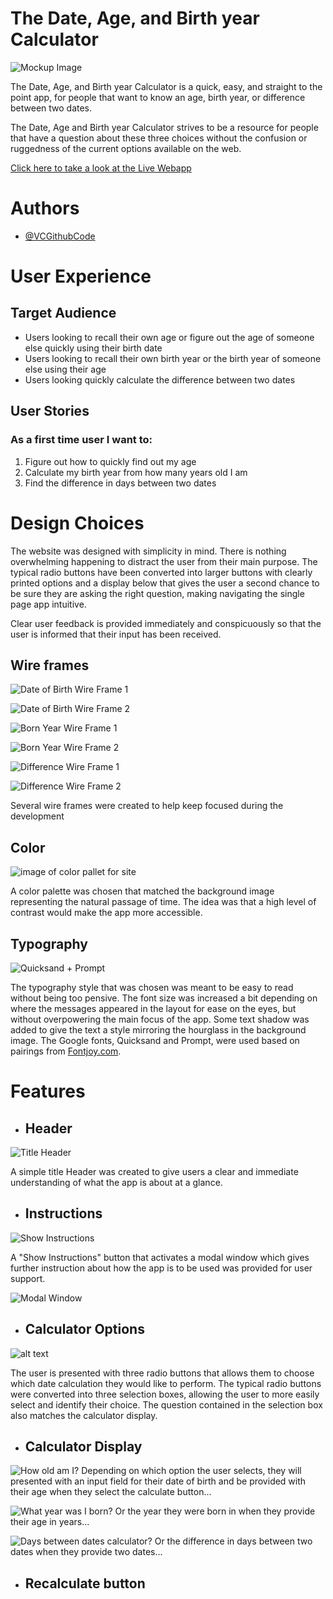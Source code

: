 # The Date, Age, and Birth year Calculator

![Mockup Image](assets/images/dac-mockups.avif)

The Date, Age, and Birth year Calculator is a quick, easy, and straight to the point app, for people that want to know an age, birth year, or difference between two dates.

The Date, Age and Birth year Calculator strives to be a resource for people that have a question about these three choices without the confusion or ruggedness of the current options available on the web.

[Click here to take a look at the Live Webapp](https://vcgithubcode.github.io/portfolio-project-2/)


# Authors

- [@VCGithubCode](https://www.github.com/VCGithubCode)

# User Experience

## Target Audience

- Users looking to recall their own age or figure out the age of someone else quickly using their birth date
- Users looking to recall their own birth year or the birth year of someone else using their age
- Users looking quickly calculate the difference between two dates

## User Stories

### As a first time user I want to:

1. Figure out how to quickly find out my age
2. Calculate my birth year from how many years old I am
3. Find the difference in days between two dates

# Design Choices

The website was designed with simplicity in mind.  There is nothing overwhelming happening to distract the user from their main purpose.  The typical radio buttons have been converted into larger buttons with clearly printed options and a display below that gives the user a second chance to be sure they are asking the right question, making navigating the single page app intuitive.

Clear user feedback is provided immediately and conspicuously so that the user is informed that their input has been received.

## Wire frames
![Date of Birth Wire Frame 1](assets/wireframes/dob-1.avif)

![Date of Birth Wire Frame 2](assets/wireframes/dob-2.avif)

![Born Year Wire Frame 1](assets/wireframes/year-born-1.avif)

![Born Year Wire Frame 2](assets/wireframes/year-born-2.avif)

![Difference Wire Frame 1](assets/wireframes/difference-1.avif)

![Difference Wire Frame 2](assets/wireframes/difference-2.avif)

Several wire frames were created to help keep focused during the development

## Color
![image of color pallet for site](assets/images/dac-palette.avif)

A color palette was chosen that matched the background image representing the natural passage of time.  The idea was that a high level of contrast would make the app more accessible.


## Typography
![Quicksand + Prompt](assets/images/font-pairings.avif)

The typography style that was chosen was meant to be easy to read without being too pensive.  The font size was increased a bit depending on where the messages appeared in the layout for ease on the eyes, but without overpowering the main focus of the app. Some text shadow was added to give the text a style mirroring the hourglass in the background image.  The Google fonts, Quicksand and Prompt, were used based on pairings from [Fontjoy.com](https://fontjoy.com/).

# Features

* ## Header

![Title Header](assets/images/dac-header.avif)

A simple title Header was created to give users a clear and immediate understanding of what the app is about at a glance.

* ## Instructions
![Show Instructions](assets/images/instruction-button.avif)


A "Show Instructions" button that activates a modal window which gives further instruction about how the app is to be used was provided for user support.

![Modal Window](assets/images/instruction-modal.avif)


* ## Calculator Options
![alt text](assets/images/calculator-choices.avif)

The user is presented with three radio buttons that allows them to choose which date calculation they would like to perform.  The typical radio buttons were converted into three selection boxes, allowing the user to more easily select and identify their choice.  The question contained in the selection box also matches the calculator display.

* ## Calculator Display
![How old am I?](assets/images/dob-calc.avif)
Depending on which option the user selects, they will presented with an input field for their date of birth and be provided with their age when they select the calculate button...

![What year was I born?](assets/images/born-calc.avif)
Or the year they were born in when they provide their age in years...

![Days between dates calculator?](assets/images/difference-calc.avif)
Or the difference in days between two dates when they provide two dates...

* ## Recalculate button

